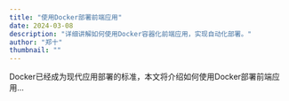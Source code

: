 ```yaml
---
title: "使用Docker部署前端应用"
date: 2024-03-08
description: "详细讲解如何使用Docker容器化前端应用，实现自动化部署。"
author: "郑十"
thumbnail: ""
---
```


Docker已经成为现代应用部署的标准，本文将介绍如何使用Docker部署前端应用... 